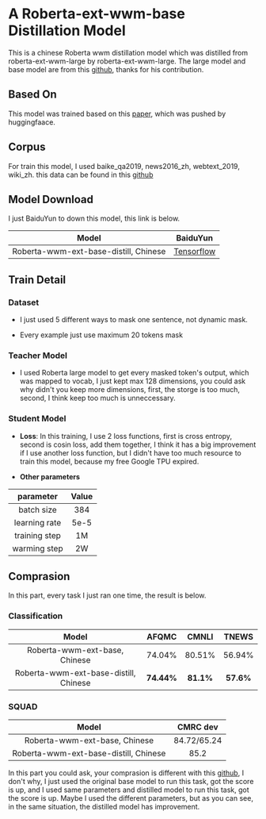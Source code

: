 # A Roberta-ext-wwm-base Distillation Model

This is a chinese Roberta wwm distillation model which was distilled from roberta-ext-wwm-large by roberta-ext-wwm-large. The large model and base model are from this [github]([https://github.com/ymcui/Chinese-BERT-wwm](https://github.com/ymcui/Chinese-BERT-wwm)), thanks for his contribution.

## Based On

This model was trained based on this [paper]([https://arxiv.org/abs/1910.01108](https://arxiv.org/abs/1910.01108)), which was pushed by huggingfaace.

## Corpus

For train this model, I used baike_qa2019, news2016_zh,  webtext_2019, wiki_zh. this data can be found in this [github]([https://github.com/brightmart/nlp_chinese_corpus](https://github.com/brightmart/nlp_chinese_corpus))

## Model Download

I just BaiduYun to down this model, this link is below.

| Model                                 | BaiduYun                                                      |
|:-------------------------------------:|:-------------------------------------------------------------:|
| Roberta-wwm-ext-base-distill, Chinese | [Tensorflow](https://pan.baidu.com/s/1R3f1nREQ4qKiloiZn2gFbQ) |

## Train Detail

### Dataset

- I just used 5 different ways to mask one sentence, not dynamic mask.

- Every example just use maximum 20 tokens mask

### Teacher Model

- I used Roberta large model to get every masked token's output, which was mapped to vocab, I just kept max 128 dimensions, you could ask why didn't you keep more dimensions, first, the storge is too much, second, I think keep too much is unneccessary.

### Student Model

- **Loss**: In this training, I use 2 loss functions, first is cross entropy, second is cosin loss, add them together, I think it has a big improvement if I use another loss function, but I didn't have too much resource to train this model, because my free Google TPU expired.

- **Other parameters**

| parameter     | Value |
|:-------------:|:-----:|
| batch size    | 384   |
| learning rate | 5e-5  |
| training step | 1M    |
| warming step  | 2W    |

## Comprasion

In this part, every task I just ran one time, the result is below.

### Classification

| Model                                 | AFQMC      | CMNLI     | TNEWS     |
|:-------------------------------------:|:----------:|:---------:|:---------:|
| Roberta-wwm-ext-base, Chinese         | 74.04%     | 80.51%    | 56.94%    |
| Roberta-wwm-ext-base-distill, Chinese | **74.44%** | **81.1%** | **57.6%** |

### SQUAD

| Model                                 | CMRC dev    |
|:-------------------------------------:|:-----------:|
| Roberta-wwm-ext-base, Chinese         | 84.72/65.24 |
| Roberta-wwm-ext-base-distill, Chinese | 85.2        |

In this part you could ask, your comprasion is different with this [github]([https://github.com/ymcui/Chinese-BERT-wwm](https://github.com/ymcui/Chinese-BERT-wwm)), I don't why, I just used the original base model to run this task, got the score is up, and I used same parameters and distilled model to run this task, got the score is up. Maybe I used the different parameters, but as you can see,  in the same situation, the distilled model has improvement.


